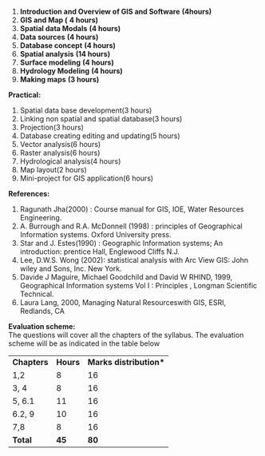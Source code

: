 1. **Introduction and Overview of GIS and Software** **(4hours)**
2. **GIS and Map (** **4 hours)**
3. **Spatial data Modals** **(4 hours)**
4. **Data sources** **(4 hours)**
5. **Database concept** **(4 hours)**
6. **Spatial analysis** **(14 hours)**
7. **Surface modeling** **(4 hours)**
8. **Hydrology Modeling** **(4 hours)**
9. **Making maps** **(3 hours)**

**Practical:**

1. Spatial data base development(3 hours)
2. Linking non spatial and spatial database(3 hours)
3. Projection(3 hours)
4. Database creating editing and updating(5 hours)
5. Vector analysis(6 hours)
6. Raster analysis(6 hours)
7. Hydrological analysis(4 hours)
8. Map layout(2 hours)
9. Mini-project for GIS application(6 hours)

**References:**

1. Ragunath Jha(2000) : Course manual for GIS, IOE, Water Resources Engineering.
2. A. Burrough and R.A. McDonnell (1998) : principles of Geographical Information systems. Oxford University press.
3. Star and J. Estes(1990) : Geographic Information systems; An introduction: prentice Hall, Englewood Cliffs N.J.
4. Lee, D.W.S. Wong (2002): statistical analysis with Arc View GIS: John wiley and Sons, Inc. New York.
5. Davide J Maguire, Michael Goodchild and David W RHIND, 1999, Geographical Information systems Vol I : Principles , Longman Scientific Technical.
6. Laura Lang, 2000, Managing Natural Resourceswith GIS, ESRI, Redlands, CA

**Evaluation scheme:**  
The questions will cover all the chapters of the syllabus. The evaluation scheme will be as indicated in the table below

|              |           |                          |
| ------------ | --------- | ------------------------ |
| **Chapters** | **Hours** | **Marks distribution\*** |
| 1,2          | 8         | 16                       |
| 3, 4         | 8         | 16                       |
| 5, 6.1       | 11        | 16                       |
| 6.2, 9       | 10        | 16                       |
| 7,8          | 8         | 16                       |
| **Total**    | **45**    | **80**                   |


